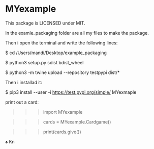 # MYexample
This package is LICENSED under MIT. 

In the examle_packaging folder are all my files to make the package.

Then i open the terminal and write the following lines:

$ cd /Users/mandi/Desktop/example_packaging   

$ python3 setup.py sdist bdist_wheel       

$ python3 -m twine upload --repository testpypi dist/*

Then i installad it:

$ pip3 install --user -i https://test.pypi.org/simple/ MYexmaple

print out a card:

>>> import MYexample 

>>> cards = MYexample.Cardgame()

>>> print(cards.give())

♠ Kn
